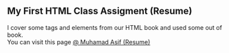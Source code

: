 ## My First HTML Class Assigment (Resume)
I cover some tags and elements from our HTML book and used some out of book. </br>
You can visit this page [@ Muhamad Asif (Resume)](http://pageofislam.com/masif/)
